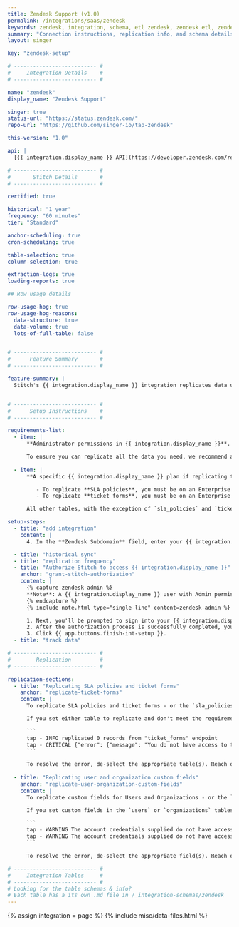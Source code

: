 ```yaml
---
title: Zendesk Support (v1.0)
permalink: /integrations/saas/zendesk
keywords: zendesk, integration, schema, etl zendesk, zendesk etl, zendesk schema
summary: "Connection instructions, replication info, and schema details for Stitch's Zendesk Support integration."
layout: singer

key: "zendesk-setup"

# -------------------------- #
#     Integration Details    #
# -------------------------- #

name: "zendesk"
display_name: "Zendesk Support"

singer: true
status-url: "https://status.zendesk.com/"
repo-url: "https://github.com/singer-io/tap-zendesk"

this-version: "1.0"

api: |
  [{{ integration.display_name }} API](https://developer.zendesk.com/rest_api/docs/support/introduction){:target="new"}

# -------------------------- #
#       Stitch Details       #
# -------------------------- #

certified: true

historical: "1 year"
frequency: "60 minutes"
tier: "Standard"

anchor-scheduling: true
cron-scheduling: true

table-selection: true
column-selection: true

extraction-logs: true
loading-reports: true

## Row usage details

row-usage-hog: true
row-usage-hog-reasons:
  data-structure: true
  data-volume: true
  lots-of-full-table: false


# -------------------------- #
#      Feature Summary       #
# -------------------------- #

feature-summary: |
  Stitch's {{ integration.display_name }} integration replicates data using the {{ integration.api | flatify | strip }}. Refer to the [Schema](#schema) section for a list of objects available for replication.


# -------------------------- #
#      Setup Instructions    #
# -------------------------- #

requirements-list:
  - item: |
      **Administrator permissions in {{ integration.display_name }}**. Some data types in {{ integration.display_name }} may only be accessed with Admin permissions. For example: To replicate ticket metric or tag data, {{ integration.display_name }}'s API requires a user with Admin permissions.

      To ensure you can replicate all the data you need, we recommend a user with Admin permissions set up the integration.
      
  - item: |
      **A specific {{ integration.display_name }} plan if replicating ticket forms or SLA policies:**

         - To replicate **SLA policies**, you must be on an Enterprise or Professional {{ integration.display_name }} plan.
         - To replicate **ticket forms**, you must be on an Enterprise {{ integration.display_name }} plan, or a Professional {{ integration.display_name }} plan with the ticket forms add-on.

      All other tables, with the exception of `sla_policies` and `ticket_forms` will be available for replication even if you aren't on either of these {{ integration.display_name }} plans.

setup-steps:
  - title: "add integration"
    content: |
      4. In the **Zendesk Subdomain** field, enter your {{ integration.display_name }} site prefix. For example: For `stitchdata.zendesk.com`, only `stitchdata` would be entered into this field.

  - title: "historical sync"
  - title: "replication frequency"
  - title: "Authorize Stitch to access {{ integration.display_name }}"
    anchor: "grant-stitch-authorization"
    content: |
      {% capture zendesk-admin %}
      **Note**: A {{ integration.display_name }} user with Admin permissions must complete this step.
      {% endcapture %}
      {% include note.html type="single-line" content=zendesk-admin %}

      1. Next, you'll be prompted to sign into your {{ integration.display_name }} account.
      2. After the authorization process is successfully completed, you'll be directed back to Stitch.
      3. Click {{ app.buttons.finish-int-setup }}.
  - title: "track data"

# -------------------------- #
#        Replication         #
# -------------------------- #

replication-sections:
  - title: "Replicating SLA policies and ticket forms"
    anchor: "replicate-ticket-forms"
    content: |
      To replicate SLA policies and ticket forms - or the `sla_policies` and `ticket_forms` tables - you need to be on an Enterprise or Professional {{ integration.display_name }} plan. [To replicate `ticket_forms` on a Professional plan](https://support.zendesk.com/hc/en-us/articles/203661616-Creating-ticket-forms-to-support-multiple-request-types-Professional-add-on-and-Enterprise-){:target="_blank"}, you'll also need to have the ticket forms add-on enabled in your {{ integration.display_name }} account.

      If you set either table to replicate and don't meet the requirements listed above, an error similar to the following will surface in the integration's [Extraction Logs]({{ link.replication.extraction-logs | prepend: site.baseurl }}):

      ```
      tap - INFO replicated 0 records from "ticket_forms" endpoint
      tap - CRITICAL {"error": {"message": "You do not have access to this page. Please contact the account owner of this help desk for further help.", "title": "Forbidden"}}
      ```

      To resolve the error, de-select the appropriate table(s). Reach out to Zendesk if you have questions about your Zendesk plan.
      
  - title: "Replicating user and organization custom fields"
    anchor: "replicate-user-organization-custom-fields"
    content: |
      To replicate custom fields for Users and Organizations - or the `users` and `organizations` tables - [you need to be on an Enterprise, Professional, or Team Zendesk plan](https://support.zendesk.com/hc/en-us/articles/203662066-Adding-custom-fields-to-users){:target="_blank"}.

      If you set custom fields in the `users` or `organizations` tables to replicate and don't meet the requirements listed above, an error similar to the following will surface in the integration's [Extraction Logs]({{ link.replication.extraction-logs | prepend: site.baseurl }}):

      ```
      tap - WARNING The account credentials supplied do not have access to `organizations` custom fields.
      tap - WARNING The account credentials supplied do not have access to `users` custom fields.
      ```

      To resolve the error, de-select the appropriate field(s). Reach out to Zendesk if you have questions about your Zendesk plan.

# -------------------------- #
#     Integration Tables     #
# -------------------------- #
# Looking for the table schemas & info?
# Each table has a its own .md file in /_integration-schemas/zendesk
---
```

{% assign integration = page %}
{% include misc/data-files.html %}